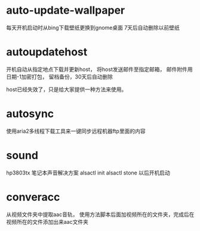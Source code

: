 # auto-update-wallpaper
每天开机启动时从bing下载壁纸更换到gnome桌面
7天后自动删除以前壁纸
# autoupdatehost
开机自动从指定地点下载并更新host， 将host发送邮件至指定邮箱， 邮件附件用日期-1加密打包， 留档备份，30天后自动删除

host已经失效了，只是给大家提供一种方法来使用。
# autosync
使用aria2多线程下载工具来一键同步远程机器ftp里面的内容
# sound
hp3803tx 笔记本声音解决方案 alsactl init alsactl stone 以后开机启动

# converacc
从视频文件夹中提取aac音轨， 使用方法脚本后面加视频所在的文件夹，完成后在视频所在的文件添加出来aac文件夹
